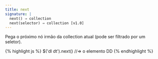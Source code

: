 ```yaml
---
title: next
signature: |
  next() ⇒ collection
  next(selector) ⇒ collection [v1.0]
---
```


Pega o próximo nó irmão da collection atual (pode ser filtrado por um seletor).

{% highlight js %}
$('dl dt').next()   //=> o elemento DD
{% endhighlight %}
